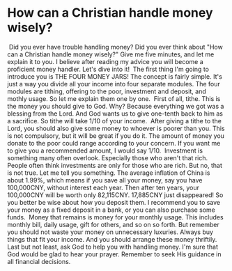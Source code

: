 # How can a Christian handle money wisely?

​   Did you ever have trouble handling money? Did you ever think about "How can a Christian handle money wisely?" Give me five minutes, and let me explain it to you. I believe after reading my advice you will become a proficient money handler. Let's dive into it!
​		The first thing I'm going to introduce you is THE FOUR MONEY JARS! The concept is fairly simple. It's just a way you divide all your income into four separate modules. The four modules are tithing, offering to the poor, investment and deposit, and mothly usage. So let me explain them one by one.
​		First of all, tithe. This is the money you should give to God. Why? Because everything we got was a blessing from the Lord. And God wants us to give one-tenth back to him as a sacrifice. So tithe will take 1/10 of your income.
​		After giving a tithe to the Lord, you should also give some money to whoever is poorer than you. This is not compulsory, but it will be great if you do it. The amount of money you donate to the poor could range according to your concern. If you want me to give you a recommended amount, I would say 1/10.
​		Investment is something many often overlook. Especially those who aren't that rich. People often think investments are only for those who are rich. But no, that is not true. Let me tell you something. The average inflation of China is about 1.99%, which means if you save all your money, say you have 100,000CNY, without interest each year. Then after ten years, your 100,000CNY will be worth only 82,115CNY. 17,885CNY just disappeared! So you better be wise about how you deposit them. I recommend you to save your money as a fixed deposit in a bank, or you can also purchase some funds. 
​		Money that remains is money for your monthly usage. This includes monthly bill, daily usage, gift for others, and so on so forth. But remember you should not waste your money on unnecessary luxuries. Always buy things that fit your income. And you should arrange these money thriftily.
​		Last but not least, ask God to help you with handling money. I'm sure that God would be glad to hear your prayer. Remember to seek His guidance in all financial decisions.
